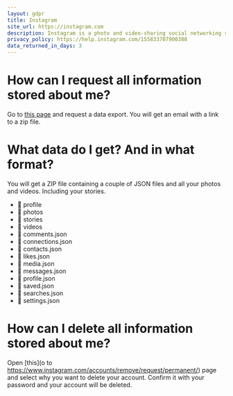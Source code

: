 ```yaml
---
layout: gdpr
title: Instagram
site_url: https://instagram.com
description: Instagram is a photo and video-sharing social networking service owned by Facebook, Inc
privacy_policy: https://help.instagram.com/155833707900388 
data_returned_in_days: 3
---
```


# How can I request all information stored about me?

Go to [this page](https://www.instagram.com/download/request/) and request
a data export. You will get an email with a link to a zip file.

# What data do I get? And in what format?

You will get a ZIP file containing a couple of JSON files and all your photos and videos. Including your stories.

<ul>
  <li>&#128193; profile</li>
  <li>&#128193; photos</li>
  <li>&#128193; stories</li>
  <li>&#128193; videos</li>
  <li>&#128196; comments.json</li>
  <li>&#128196; connections.json</li>
  <li>&#128196; contacts.json</li>
  <li>&#128196; likes.json</li>
  <li>&#128196; media.json</li>
  <li>&#128196; messages.json</li>
  <li>&#128196; profile.json</li>
  <li>&#128196; saved.json</li>
  <li>&#128196; searches.json</li>
  <li>&#128196; settings.json</li>
</ul>

# How can I delete all information stored about me?

Open [this](o to https://www.instagram.com/accounts/remove/request/permanent/)
page and select why you want to delete your account. Confirm
it with your password and your account will be deleted.
